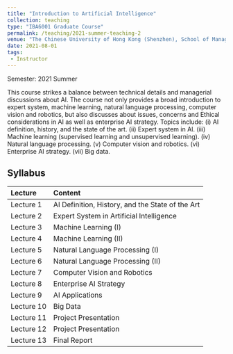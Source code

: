 ```yaml
---
title: "Introduction to Artificial Intelligence"
collection: teaching
type: "IBA6001 Graduate Course"
permalink: /teaching/2021-summer-teaching-2
venue: "The Chinese University of Hong Kong (Shenzhen), School of Management and Economics"
date: 2021-08-01
tags:
 - Instructor
---
```


Semester: 2021 Summer


This course strikes a balance between technical details and managerial discussions about AI. The course not only provides a broad introduction to expert system, machine learning, natural language processing, computer vision and robotics, but also discusses about issues, concerns and Ethical considerations in AI as well as enterprise AI strategy. Topics include: (i) AI definition, history, and the state of the art. (ii) Expert system in AI. (iii) Machine learning (supervised learning and unsupervised learning). (iv) Natural language processing. (v) Computer vision and robotics. (vi) Enterprise AI strategy. (vii) Big data.

## Syllabus

| Lecture | Content |
|:--------|:-------|
| Lecture 1   | AI Definition, History, and the State of the Art|
| Lecture 2   | Expert System in Artificial Intelligence|
| Lecture 3   | Machine Learning (I)|
| Lecture 4   | Machine Learning (II)|
| Lecture 5   | Natural Language Processing (I)|
| Lecture 6   | Natural Language Processing (II)|
| Lecture 7   | Computer Vision and Robotics|
| Lecture 8   | Enterprise AI Strategy|
| Lecture 9   | AI Applications|
| Lecture 10  | Big Data|
| Lecture 11  | Project Presentation|
| Lecture 12  | Project Presentation|
| Lecture 13  | Final Report|
